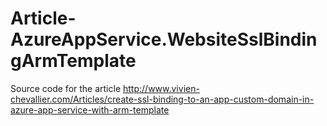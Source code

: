 # Article-AzureAppService.WebsiteSslBindingArmTemplate
Source code for the article http://www.vivien-chevallier.com/Articles/create-ssl-binding-to-an-app-custom-domain-in-azure-app-service-with-arm-template
